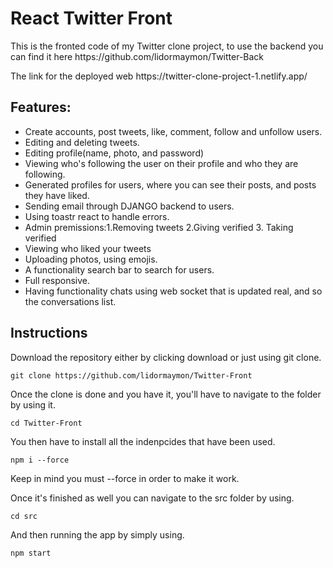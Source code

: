 # React Twitter Front 

<p>This is the fronted code of my Twitter clone project, to use the backend you can find it here https://github.com/lidormaymon/Twitter-Back </p>
<p>The link for the deployed web https://twitter-clone-project-1.netlify.app/</p>


## Features:
<ul>
  <li>Create accounts, post tweets, like, comment, follow and unfollow users.</li>
  <li>Editing and deleting tweets.</li>
  <li>Editing profile(name, photo, and password)</li>
  <li>Viewing who's following the user on their profile and who they are following.</li>
  <li>Generated profiles for users, where you can see their posts, and posts they have liked.</li>
  <li>Sending email through DJANGO backend to users.</li>
  <li>Using toastr react to handle errors.</li>
  <li>Admin premissions:1.Removing tweets 2.Giving verified 3. Taking verified</li>
  <li>Viewing who liked your tweets</li>
  <li>Uploading photos, using emojis.</li>
  <li>A functionality search bar to search for users.</li>
  <li>Full responsive.</li>
  <li>Having functionality chats using web socket that is updated real, and so the conversations list.</li>
</ul>

## Instructions 
Download the repository either by clicking download or just using git clone.
	
	git clone https://github.com/lidormaymon/Twitter-Front
 
Once the clone is done and you have it, you'll have to navigate to the folder by using it.
	
	cd Twitter-Front

You then have to install all the indenpcides that have been used.

	npm i --force

 Keep in mind you must  --force in order to make it work.

 Once it's finished as well you can navigate to the src folder by using.

 	cd src

And then running the app by simply using.

	npm start
